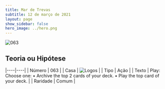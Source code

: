 ```yaml
---
title: Mar de Trevas
subtitle: 12 de março de 2021
layout: page
show_sidebar: false
hero_image: ../hero.png
---
```


![063](https://cdn.keyforgegame.com/media/card_front/pt/496_063_P32W8W4JG6W7_pt.png)

## Teoria ou Hipótese

|----|----|
| Número | 063 |
| Casa | ![Logos](https://archonarcana.com/images/thumb/c/ce/Logos.png/22px-Logos.png "Logos") |
| Tipo | Ação |
| Texto | Play: Choose one:  • Archive the top 2 cards of your deck.  • Play the top card of your deck.  |
| Raridade | Comum |
